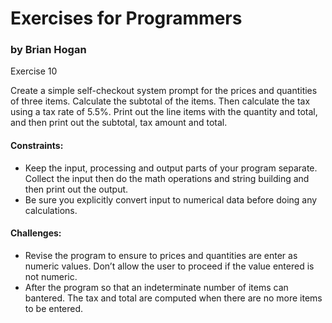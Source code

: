 # Exercises for Programmers
### by Brian Hogan

Exercise 10

Create a simple self-checkout system prompt for the prices and quantities of three items. Calculate the subtotal of the items. Then calculate the tax using a tax rate of 5.5%. Print out the line items with the quantity and total, and then print out the subtotal, tax amount and total.

#### Constraints:
* Keep the input, processing and output parts of your program separate. Collect the input then do the math operations and string building and then print out the output.
* Be sure you explicitly convert input to numerical data before doing any calculations.

#### Challenges:
* Revise the program to ensure to prices and quantities are enter as numeric values. Don’t allow the user to proceed if the value entered is not numeric.
* After the program so that an indeterminate number of items can bantered. The tax and total are computed when there are no more items to be entered.
